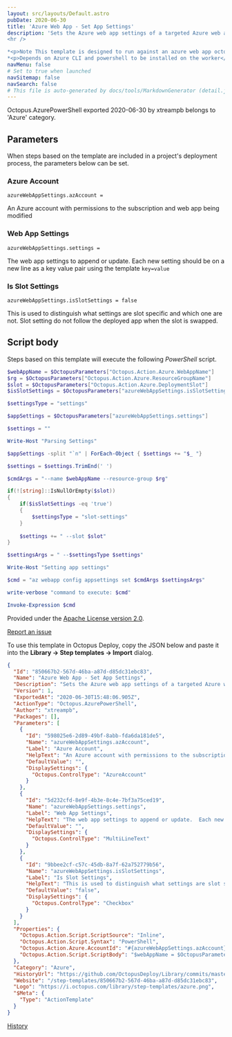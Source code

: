 ```yaml
---
layout: src/layouts/Default.astro
pubDate: 2020-06-30
title: 'Azure Web App - Set App Settings'
description: 'Sets the Azure web app settings of a targeted Azure web app deployment target.  Will use the deployment slot if defined.
<hr />

*<p>Note This template is designed to run against an azure web app octopus target</p>*
*<p>Depends on Azure CLI and powershell to be installed on the worker</p>*'
navMenu: false
# Set to true when launched
navSitemap: false
navSearch: false
# This file is auto-generated by docs/tools/MarkdownGenerator (detail.js)
---
```


Octopus.AzurePowerShell exported 2020-06-30 by xtreampb belongs to 'Azure' category.

## Parameters

When steps based on the template are included in a project's deployment process, the parameters below can be set.


<div class="param">

### Azure Account

`azureWebAppSettings.azAccount = `

An Azure account with permissions to the subscription and web app being modified

</div>
        
<div class="param">

### Web App Settings

`azureWebAppSettings.settings = `

The web app settings to append or update.  Each new setting should be on a new line as a key value pair using the template `key=value`

</div>
        
<div class="param">

### Is Slot Settings

`azureWebAppSettings.isSlotSettings = false`

This is used to distinguish what settings are slot specific and which one are not.  Slot setting do not follow the deployed app when the slot is swapped.

</div>
        

## Script body

Steps based on this template will execute the following *PowerShell* script.

```powershell
$webAppName = $OctopusParameters["Octopus.Action.Azure.WebAppName"]
$rg = $OctopusParameters["Octopus.Action.Azure.ResourceGroupName"]
$slot = $OctopusParameters["Octopus.Action.Azure.DeploymentSlot"]
$isSlotSettings = $OctopusParameters["azureWebAppSettings.isSlotSettings"]

$settingsType = "settings"

$appSettings = $OctopusParameters["azureWebAppSettings.settings"]

$settings = ""

Write-Host "Parsing Settings"

$appSettings -split "`n" | ForEach-Object { $settings += "$_ "}

$settings = $settings.TrimEnd(' ')

$cmdArgs = "--name $webAppName --resource-group $rg"

if(![string]::IsNullOrEmpty($slot))
{
	if($isSlotSettings -eq 'true')
    {
    	$settingsType = "slot-settings"
    }
    
	$settings += " --slot $slot"
}

$settingsArgs = " --$settingsType $settings"

Write-Host "Setting app settings"

$cmd = "az webapp config appsettings set $cmdArgs $settingsArgs"

write-verbose "command to execute: $cmd"

Invoke-Expression $cmd

```

Provided under the [Apache License version 2.0](https://github.com/OctopusDeploy/Library/blob/master/LICENSE.txt).

[Report an issue](https://github.com/OctopusDeploy/Library/issues/new?assignees=&labels=&projects=&template=bug-report.yml&title=Issue%20with%20Azure%20Web%20App%20-%20Set%20App%20Settings&step-template=Azure%20Web%20App%20-%20Set%20App%20Settings)

<div class="get-json">

To use this template in Octopus Deploy, copy the JSON below and paste it into the **Library → Step templates → Import** dialog.

```json
{
  "Id": "850667b2-567d-46ba-a87d-d85dc31ebc83",
  "Name": "Azure Web App - Set App Settings",
  "Description": "Sets the Azure web app settings of a targeted Azure web app deployment target.  Will use the deployment slot if defined.\n<hr />\n\n*<p>Note This template is designed to run against an azure web app octopus target</p>*\n*<p>Depends on Azure CLI and powershell to be installed on the worker</p>*",
  "Version": 1,
  "ExportedAt": "2020-06-30T15:48:06.905Z",
  "ActionType": "Octopus.AzurePowerShell",
  "Author": "xtreampb",
  "Packages": [],
  "Parameters": [
    {
      "Id": "598025e6-2d89-49bf-8abb-fda6da181de5",
      "Name": "azureWebAppSettings.azAccount",
      "Label": "Azure Account",
      "HelpText": "An Azure account with permissions to the subscription and web app being modified",
      "DefaultValue": "",
      "DisplaySettings": {
        "Octopus.ControlType": "AzureAccount"
      }
    },
    {
      "Id": "5d232cfd-8e9f-4b3e-8c4e-7bf3a75ced19",
      "Name": "azureWebAppSettings.settings",
      "Label": "Web App Settings",
      "HelpText": "The web app settings to append or update.  Each new setting should be on a new line as a key value pair using the template `key=value`",
      "DefaultValue": "",
      "DisplaySettings": {
        "Octopus.ControlType": "MultiLineText"
      }
    },
    {
      "Id": "9bbee2cf-c57c-45db-8a7f-62a752779b56",
      "Name": "azureWebAppSettings.isSlotSettings",
      "Label": "Is Slot Settings",
      "HelpText": "This is used to distinguish what settings are slot specific and which one are not.  Slot setting do not follow the deployed app when the slot is swapped.",
      "DefaultValue": "false",
      "DisplaySettings": {
        "Octopus.ControlType": "Checkbox"
      }
    }
  ],
  "Properties": {
    "Octopus.Action.Script.ScriptSource": "Inline",
    "Octopus.Action.Script.Syntax": "PowerShell",
    "Octopus.Action.Azure.AccountId": "#{azureWebAppSettings.azAccount}",
    "Octopus.Action.Script.ScriptBody": "$webAppName = $OctopusParameters[\"Octopus.Action.Azure.WebAppName\"]\n$rg = $OctopusParameters[\"Octopus.Action.Azure.ResourceGroupName\"]\n$slot = $OctopusParameters[\"Octopus.Action.Azure.DeploymentSlot\"]\n$isSlotSettings = $OctopusParameters[\"azureWebAppSettings.isSlotSettings\"]\n\n$settingsType = \"settings\"\n\n$appSettings = $OctopusParameters[\"azureWebAppSettings.settings\"]\n\n$settings = \"\"\n\nWrite-Host \"Parsing Settings\"\n\n$appSettings -split \"`n\" | ForEach-Object { $settings += \"$_ \"}\n\n$settings = $settings.TrimEnd(' ')\n\n$cmdArgs = \"--name $webAppName --resource-group $rg\"\n\nif(![string]::IsNullOrEmpty($slot))\n{\n\tif($isSlotSettings -eq 'true')\n    {\n    \t$settingsType = \"slot-settings\"\n    }\n    \n\t$settings += \" --slot $slot\"\n}\n\n$settingsArgs = \" --$settingsType $settings\"\n\nWrite-Host \"Setting app settings\"\n\n$cmd = \"az webapp config appsettings set $cmdArgs $settingsArgs\"\n\nwrite-verbose \"command to execute: $cmd\"\n\nInvoke-Expression $cmd\n"
  },
  "Category": "Azure",
  "HistoryUrl": "https://github.com/OctopusDeploy/Library/commits/master/step-templates//opt/buildagent/work/75443764cd38076d/step-templates/azure-web-app-set-app-settings.json",
  "Website": "/step-templates/850667b2-567d-46ba-a87d-d85dc31ebc83",
  "Logo": "https://i.octopus.com/library/step-templates/azure.png",
  "$Meta": {
    "Type": "ActionTemplate"
  }
}
```

[History](https://github.com/OctopusDeploy/Library/commits/master/step-templates/https://github.com/OctopusDeploy/Library/commits/master/step-templates//opt/buildagent/work/75443764cd38076d/step-templates/azure-web-app-set-app-settings.json)

</div>
